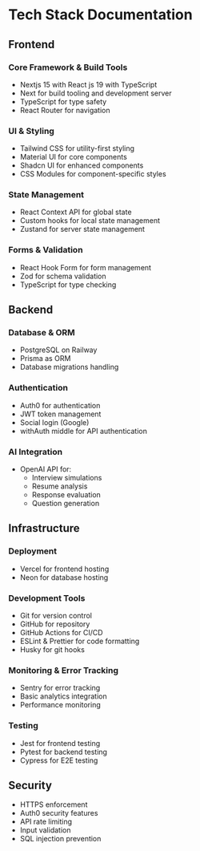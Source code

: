 # Tech Stack Documentation

## Frontend

### Core Framework & Build Tools
- Nextjs 15 with React js 19 with TypeScript
- Next for build tooling and development server
- TypeScript for type safety
- React Router for navigation

### UI & Styling
- Tailwind CSS for utility-first styling
- Material UI for core components
- Shadcn UI for enhanced components
- CSS Modules for component-specific styles

### State Management
- React Context API for global state
- Custom hooks for local state management
- Zustand for server state management

### Forms & Validation
- React Hook Form for form management
- Zod for schema validation
- TypeScript for type checking

## Backend

<!-- ### Core Framework
- FastAPI for REST API
- Python 3.11+
- Uvicorn as ASGI server -->

### Database & ORM
- PostgreSQL on Railway
- Prisma as ORM
- Database migrations handling

### Authentication
- Auth0 for authentication
- JWT token management
- Social login (Google)
- withAuth middle for API authentication

### AI Integration
- OpenAI API for:
  - Interview simulations
  - Resume analysis
  - Response evaluation
  - Question generation

## Infrastructure

### Deployment
- Vercel for frontend hosting
- Neon for database hosting

### Development Tools
- Git for version control
- GitHub for repository
- GitHub Actions for CI/CD
- ESLint & Prettier for code formatting
- Husky for git hooks

### Monitoring & Error Tracking
- Sentry for error tracking
- Basic analytics integration
- Performance monitoring

### Testing
- Jest for frontend testing
- Pytest for backend testing
- Cypress for E2E testing

## Security
- HTTPS enforcement
- Auth0 security features
- API rate limiting
- Input validation
- SQL injection prevention